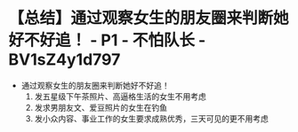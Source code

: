 # 【总结】通过观察女生的朋友圈来判断她好不好追！ - P1 - 不怕队长 - BV1sZ4y1d797

-   通过观察女生的朋友圈来判断她好不好追！
    1.  发五星级下午茶照片、高逼格生活的女生不用考虑
    2.  发求男朋友文、爱豆照片的女生在钓鱼
    3.  发小众内容、事业工作的女生要求成熟优秀，三天可见的更不用考虑